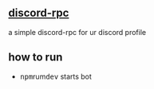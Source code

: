 ## [discord-rpc](https://github.com/ScoobyDoo1337/Discord-RPC)

a simple discord-rpc for ur discord profile

## how to run

- <kbd>npm</kbd>rum<kbd>dev</kbd> starts bot